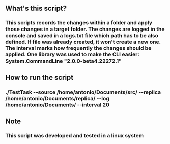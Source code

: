 ## What's this script?
### This scripts records the changes within a folder and apply those changes in a target folder. The changes are logged in the console and saved in a logs.txt file which path has to be also defined. If file was already created, it won't create a new one. The interval marks how frequently the changes should be applied. One library was used to make the CLI easier: System.CommandLine "2.0.0-beta4.22272.1"

## How to run the script
### ./TestTask --source /home/antonio/Documents/src/ --replica /home/antonio/Documents/replica/ --log /home/antonio/Documents/ --interval 20

## Note
### This script was developed and tested in a linux system